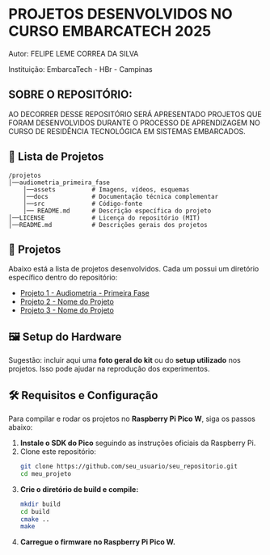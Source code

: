 # PROJETOS DESENVOLVIDOS NO CURSO EMBARCATECH 2025 

Autor: FELIPE LEME CORREA DA SILVA 

Instituição: EmbarcaTech - HBr - Campinas

## SOBRE O REPOSITÓRIO: 

AO DECORRER DESSE REPOSITÓRIO SERÁ APRESENTADO PROJETOS QUE FORAM DESENVOLVIDOS DURANTE O PROCESSO DE APRENDIZAGEM NO CURSO DE RESIDÊNCIA TECNOLÓGICA EM SISTEMAS EMBARCADOS.

## 📂 Lista de Projetos

```
/projetos
│──audiometria_primeira_fase
    │──assets          # Imagens, vídeos, esquemas
    │──docs            # Documentação técnica complementar
    │──src             # Código-fonte
    │── README.md      # Descrição específica do projeto
│──LICENSE             # Licença do repositório (MIT)
│──README.md           # Descrições gerais dos projetos
```

## 🔗 Projetos
Abaixo está a lista de projetos desenvolvidos. Cada um possui um diretório específico dentro do repositório:

- [Projeto 1 - Audiometria - Primeira Fase](./projetos/audiometria_primeira_fase/)
- [Projeto 2 - Nome do Projeto](./projetos/projeto2/)
- [Projeto 3 - Nome do Projeto](./projetos/projeto3/)

## 🖼️ Setup do Hardware
Sugestão: incluir aqui uma **foto geral do kit** ou do **setup utilizado** nos projetos. Isso pode ajudar na reprodução dos experimentos.

## 🛠️ Requisitos e Configuração
Para compilar e rodar os projetos no **Raspberry Pi Pico W**, siga os passos abaixo:

1. **Instale o SDK do Pico** seguindo as instruções oficiais da Raspberry Pi.
2. Clone este repositório:
   ```bash
   git clone https://github.com/seu_usuario/seu_repositorio.git
   cd meu_projeto
   ```
3. **Crie o diretório de build e compile:**
   ```bash
   mkdir build
   cd build
   cmake ..
   make
   ```
4. **Carregue o firmware no Raspberry Pi Pico W.**
